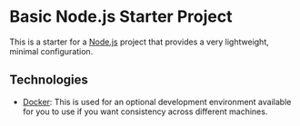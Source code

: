 # Basic Node.js Starter Project

This is a starter for a [Node.js](https://nodejs.org) project that provides a very lightweight, minimal configuration.

## Technologies
- [Docker](https://www.docker.com): This is used for an optional development environment available for you to use if you want consistency across different machines.